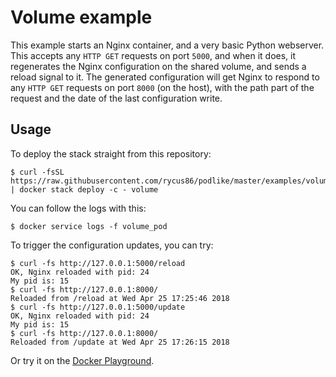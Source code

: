 # Volume example

This example starts an Nginx container, and a very basic Python webserver. This accepts any `HTTP GET` requests on port `5000`, and when it does, it regenerates the Nginx configuration on the shared volume, and sends a reload signal to it. The generated configuration will get Nginx to respond to any `HTTP GET` requests on port `8000` (on the host), with the path part of the request and the date of the last configuration write.

## Usage

To deploy the stack straight from this repository:

```shell
$ curl -fsSL https://raw.githubusercontent.com/rycus86/podlike/master/examples/volume/stack.yml | docker stack deploy -c - volume
```

You can follow the logs with this:

```shell
$ docker service logs -f volume_pod
```

To trigger the configuration updates, you can try:

```shell
$ curl -fs http://127.0.0.1:5000/reload
OK, Nginx reloaded with pid: 24
My pid is: 15
$ curl -fs http://127.0.0.1:8000/
Reloaded from /reload at Wed Apr 25 17:25:46 2018
$ curl -fs http://127.0.0.1:5000/update
OK, Nginx reloaded with pid: 24
My pid is: 15
$ curl -fs http://127.0.0.1:8000/
Reloaded from /update at Wed Apr 25 17:26:15 2018
```

Or try it on the [Docker Playground](https://labs.play-with-docker.com/?stack=https://raw.githubusercontent.com/rycus86/podlike/master/examples/volume/stack.yml).

